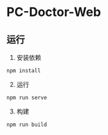 # PC-Doctor-Web

## 运行

1. 安装依赖
```
npm install 
```
2. 运行
```
npm run serve
```
3. 构建
```
npm run build
```

